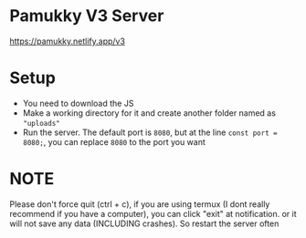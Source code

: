# Pamukky V3 Server
https://pamukky.netlify.app/v3
# Setup
* You need to download the JS
* Make a working directory for it and create another folder named as `"uploads"`
* Run the server. 
The default port is `8080`, but at the line `const port = 8080;`, you can replace `8080` to the port you want
# NOTE
Please don't force quit (ctrl + c), if you are using termux (I dont really recommend if you have a computer), you can click "exit" at notification. or it will not save any data (INCLUDING crashes). So restart the server often
